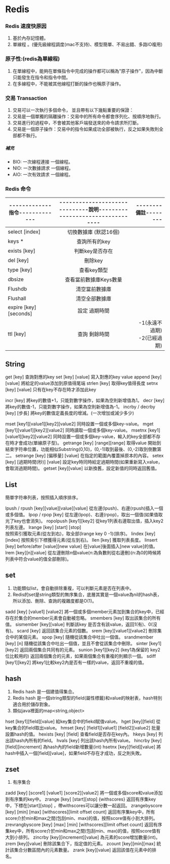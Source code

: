 # Redis 

### Redis 速度快原因
1. 基於內存記憶體。
2. 單線程 。(優先級線程調度(mac不支持)、模型簡單、不易出錯、多路IO複用)



### 原子性:(redis為單線程)
1. 在單線程中，能夠在單條指令中完成的操作都可以稱為"原子操作"，因為中斷只能發生在指令和指令中間。
2. 在多線程中，不能被其他線程打斷的操作也稱原子操作。

### 交易 Transaction
1.  交易可以一次執行多個命令， 並且帶有以下幾點重要的保證：
1. 交易是一個單獨的隔離操作：交易中的所有命令都會序列化、按順序地執行。
2. 交易進行的過程中，不會被其他客戶端發送來的命令請求所打斷。
2. 交易是一個原子操作：交易中的指令如果成功全部被執行，反之如果失敗則全部都不執行。


#####  補充
 * BIO: 一次線程連接 一個線程。
 * NIO: 一次數據請求 一個線程。
 * AIO: 一次有效請求 一個線程。




### Redis 命令

|-------------指令-------------|------------------------------說明----------------------------------|--------備註--------|
| -------------------------- |:---------------------------------:| -----:|
| select [index]			 | 切換數據庫 (默認16個)			 |  	 |
| keys *       			     | 查詢所有的key       			     |  	 |
| exists [key]      	     | 判斷key是否存在       	     	 |  	 |
|del [key]|刪除key ||
|type [key]|查看key類型||
|dbsize|查看當前數據庫Keys數量||
|Flushdb|清空當前數據庫||
|Flushall|清空全部數據庫||
|expire [key] [seconds]|設定 過期時間||
|ttl [key]|查詢 剩餘時間|-1(永遠不過期) <br> -2(已經過期)|




## String
get [key]
查詢對應的key
set [key] [value]
寫入對應的key value
append [key] [value]
將給定的value添加到原值得尾端
strlen [key]
取得key值得長度
setnx [key] [value]
只有在key不存在時才添加此key

incr [key]
將key的數值+1，只能對數字操作，如果為空則新增值為1。
decr [key]
將key的數值-1，只能對數字操作，如果為空則新增值為-1。
incrby / decrby [key] [步長]
將key的數值定義長度的增減。(一次增加或減少多少)

mset [key1][value1][key2][value2]
同時設置一個或多個key-value。
mget [key1][value1][key2][value2]
同時讀取一個或多個key-value。
msetnx [key1][value1][key2][value2]
同時設置一個或多個key-value，輸入的key全部都不存在時才會成功(單線原子型)。
getrange [key] [range][range] 
取得value 開始到結束字符串位置，功能相似Substring(0,10)，(0,-1)取到最後、(0,-2)取到倒數第二。
setrange [key] [偏移量] [value]
在指定的範圍內覆蓋掉原本的內容。 
setex [key] [過期時間(秒)] [value]
設定key時同時給定過期時間(如果重新寫入value，會取消過期時間)。
getset [key][value]
以新換舊，設定新值的同時返回舊值。


## List
簡單字符串列表，按照插入順序排序。

lpush / rpush [key][value][value][value]
從左邊(lpush)、右邊(rpush)插入一個或多個值。
lpop / rpop [key]
從左邊(lpop)、右邊(rpop)，取出一個值(如果值取光了key也會消失)。
ropolpush [key1][key2]
從key1列表右邊取出值，插入key2列表左邊。
lrange [key] [start] [stop]  
按照索引獲取元素(從左到右)，取全部(lrange key 0 -1)(排序)。
lindex [key] [index]
按照索引下標獲得元素(從左到右)。
llen [key]
獲取列表長度。
linsert [key] before/after [value][new value]
在[value]後面插入[new value]的值。
lrem [key][n][value]
從左邊刪除n個value(n:為負數則從右邊刪)(n:為0的時候將列表中符合value的值全部刪除)。

## set
1. 功能類似list，會自動排除重複，可以判斷元素是否在列表中。
2. Redis的set是string類型的無序集合，底層其實是一個value為nil的hash表，所以添加、刪除、查詢的複雜度都是O(1)。

sadd [key] [value1] [value2]
將一個或多個member元素加到集合的key中，已經存在於集合的member元素會自動被忽略。
smembers [key]
取出該集合的所有值。
sismember [key][value]
判斷該key 是否含有該value，返回1(有)、0(沒有)。
scard [key]
返回該集合元素的個數。
srem [key][value1][value2]
刪除集合中的某個元素。
spop [key]
隨機從該集合中吐出一個值。
srandmember [key] [n]
隨機從該集合中吐出一個值，並且不會從該集合中刪除。
sinter [key1][key2]
返回兩個集合共同有的元素。
sunion [key1][key2] (key1為保留的 key2位比較用的)
返回兩個集合的元素，如果兩個集合有重複的則顯示一個。
sdiff [key1][key2]
將key1比較key2內是否有一樣的value，返回不重複的值。


## hash
1. Redis hash 是一個建值得集合。
2. Redis hash 是一個string類型的field(屬性標籤)和value的映射表，hash特別適合用於儲存對象。
3. 類似java裡面的map<string,object>

hset [key1][field][value]
給key集合中的fiekd賦值value。
hget [key][field]
從key集合的field取出value。
hmset [key] [field1][value1] [field2][value2] 
批量設置hash的值。
hexists [key] [field]
查看field是否存在key內。
hkeys [key]
列出該hash內所有的field。
hvals [key]
列出該hash內所有value。
hincrby [key][field][increment]
為hash內的field新增數量(int)
hsetnx [key][field][value]
將hash中插入一個[field][value]，如果field不存在才成功，反之則失敗。

## zset
1. 有序集合

zadd [key] [score1] [value1] [score2][value2]
將一個或多個score和value添加到有序集的key中。
zrange [key] [start][stop]  {withscores}
返回有序集key中，下標在[start][stop] ，帶withscores可以讓分數一起返回。
zrangebyscore [key] [min] [max] [withscores][limit offset count]
返回有序集key中，所有score介於min和max之間(包刮min、max)的值，按照score值有小到大排列。
zrevrangbyscore [key] [max] [min] [withscores][limit offset count]
返回有序集key中，所有score介於min和max之間(包刮min、max)的值，按照score值有大到小排列。
zincrby [key][increment][value]
為元素的score增加數量(int)。
zrem [key][value]
刪除該集合下，指定值的元素。
zcount [key][min][max]
統計該集合分數區間內的元素數量。
zrank [key][value]
返回該值在元素中的排名。